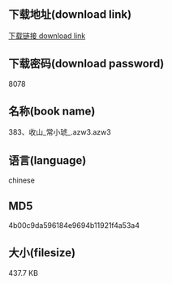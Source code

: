 ## 下载地址(download link)
[下载链接 download link](https://voluble-croquembouche-d321dc.netlify.app/?s=383%E3%80%81%E6%94%B6%E5%B1%B1_%E5%B8%B8%E5%B0%8F%E7%90%A5_.azw3)

## 下载密码(download password)
8078

## 名称(book name)
383、收山_常小琥_.azw3.azw3

## 语言(language)
chinese

## MD5
4b00c9da596184e9694b11921f4a53a4

## 大小(filesize)
437.7 KB
